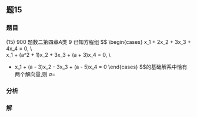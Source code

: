 ## 题15
### 题目
(15) 900 题数二第四章$A$类 9 
已知方程组
$$
\begin{cases}
x_1 + 2x_2 + 3x_3 + 4x_4 = 0, \\  
x_1 + (a^2 + 1)x_2 + 3x_3 + (a + 3)x_4 = 0, \\
- x_1 + (a - 3)x_2 - 3x_3 + (a - 5)x_4 = 0 
\end{cases}
$$的基础解系中恰有两个解向量,则 $a =$
### 分析

### 解